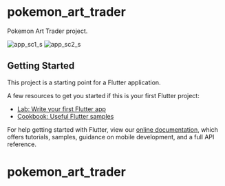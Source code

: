 # pokemon_art_trader

Pokemon Art Trader project.

![app_sc1_s](https://user-images.githubusercontent.com/92888762/176794475-aad45bee-aa8b-4c66-9b89-81c5711e5cad.png)
![app_sc2_s](https://user-images.githubusercontent.com/92888762/176794479-041ed1a9-56c2-48f9-82e4-19ec2f433715.png)

## Getting Started

This project is a starting point for a Flutter application.

A few resources to get you started if this is your first Flutter project:

- [Lab: Write your first Flutter app](https://flutter.dev/docs/get-started/codelab)
- [Cookbook: Useful Flutter samples](https://flutter.dev/docs/cookbook)

For help getting started with Flutter, view our
[online documentation](https://flutter.dev/docs), which offers tutorials,
samples, guidance on mobile development, and a full API reference.
# pokemon_art_trader
